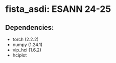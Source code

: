 # fista_asdi: ESANN 24-25

## Dependencies: 
- torch (2.2.2)
- numpy (1.24.1)
- vip_hci (1.6.2)
- hciplot

